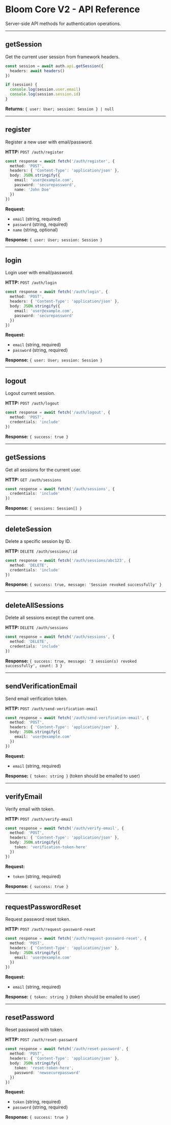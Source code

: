 # Bloom Core V2 - API Reference

Server-side API methods for authentication operations.

---

## getSession

Get the current user session from framework headers.

```typescript
const session = await auth.api.getSession({
  headers: await headers()
})

if (session) {
  console.log(session.user.email)
  console.log(session.session.id)
}
```

**Returns:** `{ user: User; session: Session } | null`

---

## register

Register a new user with email/password.

**HTTP:** `POST /auth/register`

```typescript
const response = await fetch('/auth/register', {
  method: 'POST',
  headers: { 'Content-Type': 'application/json' },
  body: JSON.stringify({
    email: 'user@example.com',
    password: 'securepassword',
    name: 'John Doe'
  })
})
```

**Request:**
- `email` (string, required)
- `password` (string, required)
- `name` (string, optional)

**Response:** `{ user: User; session: Session }`

---

## login

Login user with email/password.

**HTTP:** `POST /auth/login`

```typescript
const response = await fetch('/auth/login', {
  method: 'POST',
  headers: { 'Content-Type': 'application/json' },
  body: JSON.stringify({
    email: 'user@example.com',
    password: 'securepassword'
  })
})
```

**Request:**
- `email` (string, required)
- `password` (string, required)

**Response:** `{ user: User; session: Session }`

---

## logout

Logout current session.

**HTTP:** `POST /auth/logout`

```typescript
const response = await fetch('/auth/logout', {
  method: 'POST',
  credentials: 'include'
})
```

**Response:** `{ success: true }`

---

## getSessions

Get all sessions for the current user.

**HTTP:** `GET /auth/sessions`

```typescript
const response = await fetch('/auth/sessions', {
  credentials: 'include'
})
```

**Response:** `{ sessions: Session[] }`

---

## deleteSession

Delete a specific session by ID.

**HTTP:** `DELETE /auth/sessions/:id`

```typescript
const response = await fetch('/auth/sessions/abc123', {
  method: 'DELETE',
  credentials: 'include'
})
```

**Response:** `{ success: true, message: 'Session revoked successfully' }`

---

## deleteAllSessions

Delete all sessions except the current one.

**HTTP:** `DELETE /auth/sessions`

```typescript
const response = await fetch('/auth/sessions', {
  method: 'DELETE',
  credentials: 'include'
})
```

**Response:** `{ success: true, message: '3 session(s) revoked successfully', count: 3 }`

---

## sendVerificationEmail

Send email verification token.

**HTTP:** `POST /auth/send-verification-email`

```typescript
const response = await fetch('/auth/send-verification-email', {
  method: 'POST',
  headers: { 'Content-Type': 'application/json' },
  body: JSON.stringify({
    email: 'user@example.com'
  })
})
```

**Request:**
- `email` (string, required)

**Response:** `{ token: string }` (token should be emailed to user)

---

## verifyEmail

Verify email with token.

**HTTP:** `POST /auth/verify-email`

```typescript
const response = await fetch('/auth/verify-email', {
  method: 'POST',
  headers: { 'Content-Type': 'application/json' },
  body: JSON.stringify({
    token: 'verification-token-here'
  })
})
```

**Request:**
- `token` (string, required)

**Response:** `{ success: true }`

---

## requestPasswordReset

Request password reset token.

**HTTP:** `POST /auth/request-password-reset`

```typescript
const response = await fetch('/auth/request-password-reset', {
  method: 'POST',
  headers: { 'Content-Type': 'application/json' },
  body: JSON.stringify({
    email: 'user@example.com'
  })
})
```

**Request:**
- `email` (string, required)

**Response:** `{ token: string }` (token should be emailed to user)

---

## resetPassword

Reset password with token.

**HTTP:** `POST /auth/reset-password`

```typescript
const response = await fetch('/auth/reset-password', {
  method: 'POST',
  headers: { 'Content-Type': 'application/json' },
  body: JSON.stringify({
    token: 'reset-token-here',
    password: 'newsecurepassword'
  })
})
```

**Request:**
- `token` (string, required)
- `password` (string, required)

**Response:** `{ success: true }`
